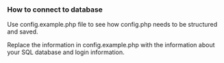 ### How to connect to database

Use config.example.php file to see how config.php needs to be structured and saved.

Replace the information in config.example.php with the information about your SQL database and login information.
